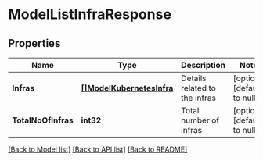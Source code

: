 # ModelListInfraResponse

## Properties
Name | Type | Description | Notes
------------ | ------------- | ------------- | -------------
**Infras** | [**[]ModelKubernetesInfra**](model.KubernetesInfra.md) | Details related to the infras | [optional] [default to null]
**TotalNoOfInfras** | **int32** | Total number of infras | [optional] [default to null]

[[Back to Model list]](../README.md#documentation-for-models) [[Back to API list]](../README.md#documentation-for-api-endpoints) [[Back to README]](../README.md)

